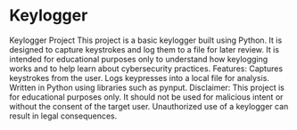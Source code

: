 # Keylogger
 Keylogger Project  This project is a basic keylogger built using Python. It is designed to capture keystrokes and log them to a file for later review. It is intended for educational purposes only to understand how keylogging works and to help learn about cybersecurity practices.  Features:  Captures keystrokes from the user. Logs keypresses into a local file for analysis. Written in Python using libraries such as pynput. Disclaimer: This project is for educational purposes only. It should not be used for malicious intent or without the consent of the target user. Unauthorized use of a keylogger can result in legal consequences.
